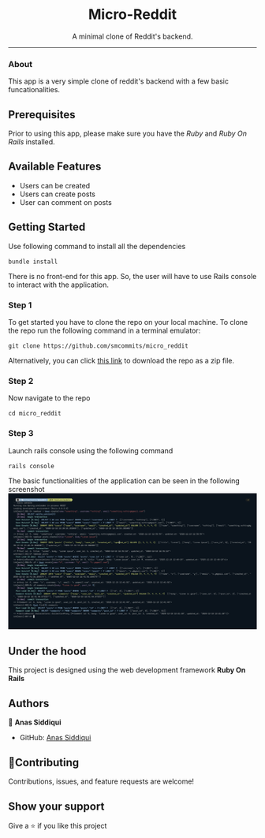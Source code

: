 <h1 align="center">Micro-Reddit</h1>
<p align="center">A minimal clone of Reddit's backend. </p>

---

### About 
This app is a very simple clone of reddit's backend with a few basic funcationalities. 

## Prerequisites
Prior to using this app, please make sure you have the _Ruby_ and _Ruby On Rails_ installed.

## Available Features
- Users can be created
- Users can create posts
- User can comment on posts

## Getting Started

Use following command to install all the dependencies

```
bundle install
```

There is no front-end for this app. So, the user will have to use Rails console to interact with the application.

### Step 1

To get started you have to clone the repo on your local machine. To clone the repo run the following command in a terminal emulator:
   
```
git clone https://github.com/smcommits/micro_reddit
```
       
Alternatively, you can click [this link](https://github.com/smcommits/micro_reddit/archive/develop.zip) to download the repo as a zip file.

### Step 2

Now navigate to the repo

```
cd micro_reddit
```

### Step 3

Launch rails console using the following command

```
rails console
```

The basic functionalities of the application can be seen in the following screenshot
![screen](./micro-reddit.png)

## Under the hood
This project is designed using the web development framework **Ruby On Rails**

## Authors

👤 **Anas Siddiqui**

- GitHub: [Anas Siddiqui](https://github.com/smcommits)


## 🤝Contributing

Contributions, issues, and feature requests are welcome!

## Show your support

Give a ⭐️ if you like this project
